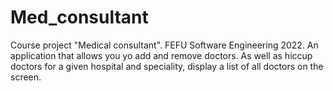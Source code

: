 # Med_consultant
Course project "Medical consultant". FEFU Software Engineering 2022.
An application that allows you yo add and remove doctors.
As well as hiccup doctors for a given hospital and speciality, display a list of all doctors on the screen.
